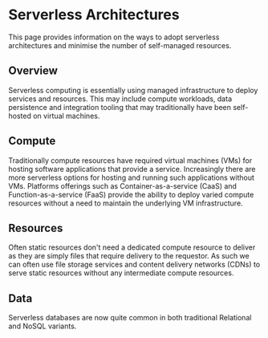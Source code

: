 # Serverless Architectures
This page provides information on the ways to adopt serverless architectures and minimise the number of self-managed resources.

## Overview

Serverless computing is essentially using managed infrastructure to deploy services and resources. This may include compute workloads, data persistence and integration tooling that may traditionally have been self-hosted on virtual machines.

## Compute
Traditionally compute resources have required virtual machines (VMs) for hosting software applications that provide a service. Increasingly there are more serverless options for hosting and running such applications without VMs. Platforms offerings such as Container-as-a-service (CaaS) and Function-as-a-service (FaaS) provide the ability to deploy varied compute resources without a need to maintain the underlying VM infrastructure.

## Resources
Often static resources don't need a dedicated compute resource to deliver as they are simply files that require delivery to the requestor. As such we can often use file storage services and content delivery networks (CDNs) to serve static resources without any intermediate compute resources. 

## Data
Serverless databases are now quite common in both traditional Relational and NoSQL variants.


